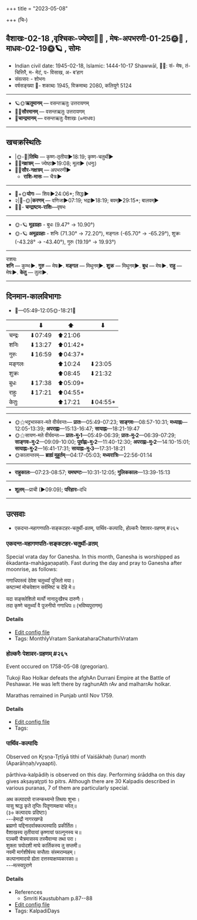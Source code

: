 +++
title = "2023-05-08"

+++
(चि॰)
## वैशाखः-02-18  ,वृश्चिकः-ज्येष्ठा🌛🌌  ,  मेषः-अपभरणी-01-25🌞🌌  ,  माधवः-02-19🌞🪐  , सोमः
- Indian civil date: 1945-02-18, Islamic: 1444-10-17 Shawwāl, 🌌🌞: सं- मेषः, तं- चित्तिरै, म- मेटं, प- विसाख, अ- ब’हाग
- संवत्सरः - शोभनः
- वर्षसङ्ख्या 🌛- शकाब्दः 1945, विक्रमाब्दः 2080, कलियुगे 5124
___________________
- 🪐🌞**ऋतुमानम्** — वसन्तऋतुः उत्तरायणम्
- 🌌🌞**सौरमानम्** — वसन्तऋतुः उत्तरायणम्
- 🌛**चान्द्रमानम्** — वसन्तऋतुः वैशाखः (≈माधवः)
___________________


## खचक्रस्थितिः
- |🌞-🌛|**तिथिः** — कृष्ण-तृतीया►18:19; कृष्ण-चतुर्थी►  
- 🌌🌛**नक्षत्रम्** — ज्येष्ठा►19:08; मूला► (धनुः)  
- 🌌🌞**सौर-नक्षत्रम्** — अपभरणी►  
  - **राशि-मासः** — चैत्रः► 
___________________
- 🌛+🌞**योगः** — शिवः►24:06*; सिद्धः►  
- २|🌛-🌞|**करणम्** — वणिजा►07:19; भद्रा►18:19; बवम्►29:15*; बालवम्►  
- 🌌🌛- **चन्द्राष्टम-राशिः**—वृषभः  
___________________
- 🌞-🪐 **मूढग्रहाः** - बुधः (9.47° → 10.90°)
- 🌞-🪐 **अमूढग्रहाः** - शनिः (71.30° → 72.20°), मङ्गलः (-65.70° → -65.29°), शुक्रः (-43.28° → -43.40°), गुरुः (19.19° → 19.93°)
___________________
राशयः  
**शनि** — कुम्भः►. **गुरु** — मेषः►. **मङ्गल** — मिथुनम्►. **शुक्र** — मिथुनम्►. **बुध** — मेषः►. **राहु** — मेषः►. **केतु** — तुला►. 
___________________


## दिनमान-कालविभागाः
- 🌅—05:49-12:05🌞-18:21🌇  

|      |⬇     |⬆     |⬇     |
|------|-----|-----|------|
|चन्द्रः|⬇07:49 |⬆21:06 |     |
|शनिः   |⬇13:27 |⬆01:42*|     |
|गुरुः  |⬇16:59 |⬆04:37*|     |
|मङ्गलः |     |⬆10:24 |⬇23:05 |
|शुक्रः |     |⬆08:45 |⬇21:32 |
|बुधः   |⬇17:38 |⬆05:09*|     |
|राहुः  |⬇17:21 |⬆04:55*|     |
|केतुः  |     |⬆17:21 |⬇04:55*|
___________________
- 🌞⚝भट्टभास्कर-मते वीर्यवन्तः— **प्रातः**—05:49-07:23; **साङ्गवः**—08:57-10:31; **मध्याह्नः**—12:05-13:39; **अपराह्णः**—15:13-16:47; **सायाह्नः**—18:21-19:47  
- 🌞⚝सायण-मते वीर्यवन्तः— **प्रातः-मु॰1**—05:49-06:39; **प्रातः-मु॰2**—06:39-07:29; **साङ्गवः-मु॰2**—09:09-10:00; **पूर्वाह्णः-मु॰2**—11:40-12:30; **अपराह्णः-मु॰2**—14:10-15:01; **सायाह्नः-मु॰2**—16:41-17:31; **सायाह्नः-मु॰3**—17:31-18:21  
- 🌞कालान्तरम्— **ब्राह्मं मुहूर्तम्**—04:17-05:03; **मध्यरात्रिः**—22:56-01:14  
___________________
- **राहुकालः**—07:23-08:57; **यमघण्टः**—10:31-12:05; **गुलिककालः**—13:39-15:13  
___________________
- **शूलम्**—प्राची (►09:09); **परिहारः**–दधि  
___________________

## उत्सवाः
- एकदन्त-महागणपति-सङ्कटहर-चतुर्थी-व्रतम्, पार्थिव-कल्पादिः, होल्करैः पेशावर-ग्रहणम् #२६५
### एकदन्त-महागणपति-सङ्कटहर-चतुर्थी-व्रतम्



Special vrata day for Ganesha. In this month, Ganesha is worshipped as ēkadanta-mahāgaṇapatiḥ. Fast during the day and pray to Ganesha after moonrise, as follows:

गणाधिपस्त्वं देवेश चतुर्थ्यां पूजितो मया।  
कष्टान्मां मोचयेशान सर्वमिष्टं च देहि मे॥  
  
यदा सङ्क्लेशितो मर्त्यो नानादुःखैश्च दारुणैः।  
तदा कृष्णे चतुर्थ्यां वै पूजनीयो गणाधिपः॥ (भविष्यपुराणम्)



#### Details
- [Edit config file](https://github.com/jyotisham/adyatithi/blob/master/devatA/gaNapati/description_only/Ekadanta-mahAgaNapati_saGkaTahara-caturthI-vratam.toml)
- Tags: MonthlyVratam SankataharaChaturthiVratam


### होल्करैः पेशावर-ग्रहणम् #२६५

Event occured on 1758-05-08 (gregorian). 

Tukoji Rao Holkar defeats the afghAn Durrani Empire at the Battle of Peshawar. He was left there by raghunAth rAv and malharrAv holkar.

Marathas remained in Punjab until Nov 1759.

#### Details
- [Edit config file](https://github.com/jyotisham/adyatithi/blob/master/mahApuruSha/xatra-later/gregorian/day/05/08/holkaraiH_peshAvara-grahaNam.toml)
- Tags: 


### पार्थिव-कल्पादिः

Observed on Kr̥ṣṇa-Tr̥tīyā tithi of Vaiśākhaḥ (lunar) month (Aparāhṇaḥ/vyaapti). 

pārthiva-kalpādiḥ is observed on this day. Performing śrāddha on this day gives akṣayatr̥pti to pitrs. Although there are 30 Kalpadis described in various puranas, 7 of them are particularly special.

अथ कल्पादयो राजन्कथ्यन्ते तिथयः शुभाः।  
यासु श्राद्ध कृते तृप्तिः पितॄणामक्षया भवेत्॥  
(३० कल्पादयः प्रदिष्टाः)  
---हेमाद्रौ नागरखण्डे  
ब्रह्मणो यद्दिनादर्वाक्कल्पस्यादिः प्रकीर्तितः।  
वैशाखस्य तृतीयायां कृष्णायां फाल्गुनस्य च॥  
पञ्चमी चैत्रमासस्य तस्यैवान्या तथा परा।  
शुक्ला त्रयोदशी माघे कार्तिकस्य तु सप्तमी॥  
नवमी मार्गशीर्षस्य सप्तैताः संस्मराम्यहम्।  
कल्पानामादयो ह्येता दत्तस्याक्षय्यकारकाः॥  
---मत्स्यपुराणे



#### Details
- References
  - Smriti Kaustubham p.87--88
- [Edit config file](https://github.com/jyotisham/adyatithi/blob/master/time_focus/yugAdiH/lunar_month/tithi/02/18/pArthiva-kalpAdiH.toml)
- Tags: KalpadiDays


